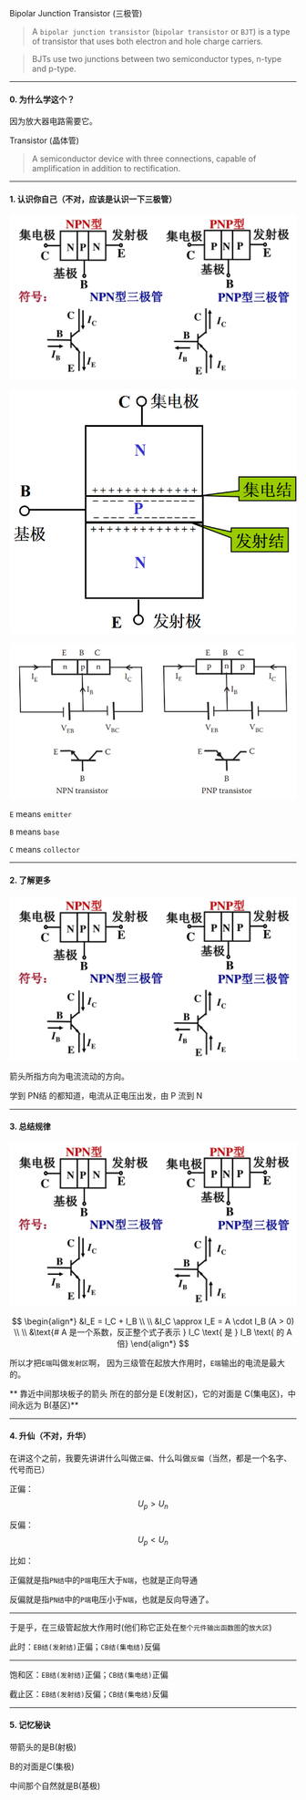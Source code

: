 Bipolar Junction Transistor (三极管)

> A `bipolar junction transistor` (`bipolar transistor` or `BJT`) is a type of transistor that uses both electron and hole charge carriers.

> BJTs use two junctions between two semiconductor types, n-type and p-type.

___

#### 0. 为什么学这个？

因为放大器电路需要它。

Transistor (晶体管)

> A semiconductor device with three connections, capable of amplification in addition to rectification.

___

#### 1. 认识你自己（不对，应该是认识一下三极管）

![](/assets/SanJiGuan1.png)

![](/assets/SanJiGuan2.png)

![](/assets/Bipolar_junction_transistor.png)

`E` means `emitter`

`B` means `base`

`C` means `collector`

___

#### 2. 了解更多

![](/assets/SanJiGuan1.png)

箭头所指方向为电流流动的方向。

学到 PN结 的都知道，电流从正电压出发，由 P 流到 N

____

#### 3. 总结规律

![](/assets/SanJiGuan1.png)

$$
\begin{align*}
&I_E = I_C + I_B
\\ \\
&I_C  \approx I_E = A \cdot I_B (A > 0)
\\ \\
&\text{# A 是一个系数，反正整个式子表示 } I_C \text{ 是 } I_B \text{ 的 A 倍}
\end{align*}
$$

所以才把`E端`叫做`发射区`啊， 因为三级管在起放大作用时，`E端`输出的电流是最大的。

** 靠近中间那块板子的箭头 所在的部分是 E(发射区)，它的对面是 C(集电区)，中间永远为 B(基区)**

___

#### 4. 升仙（不对，升华）

在讲这个之前，我要先讲讲什么叫做`正偏`、什么叫做`反偏`（当然，都是一个名字、代号而已）

正偏：$$U_p > U_n$$

反偏：$$U_p < U_n$$

比如：

正偏就是指`PN结`中的`P端`电压大于`N端`，也就是正向导通

反偏就是指`PN结`中的`P端`电压小于`N端`，也就是反向导通了。

___


于是乎，在三级管起放大作用时(他们称它正处在`整个元件输出函数图`的`放大区`)

此时：`EB结(发射结)`正偏；`CB结(集电结)`反偏

___

饱和区：`EB结(发射结)`正偏；`CB结(集电结)`正偏

截止区：`EB结(发射结)`反偏；`CB结(集电结)`反偏

___

#### 5. 记忆秘诀

带箭头的是B(射极)

B的对面是C(集极)

中间那个自然就是B(基极)
